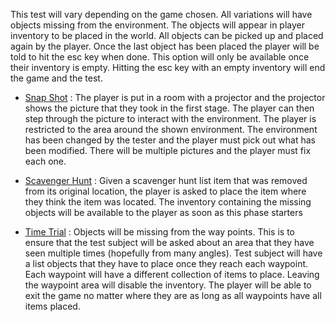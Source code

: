 This test will vary depending on the game chosen. All variations will have objects missing from the environment. The objects will appear in player inventory to be placed in the world. All objects can be picked up and placed again by the player. Once the last object has been placed the player will be told to hit the esc key when done. This option will only be available once their inventory is empty. Hitting the esc key with an empty inventory will end the game and the test.

* [Snap Shot](./Testee-Use-Case:-Environment-Navigation:-Pokemon-Snap) : The player is put in a room with a projector and the projector shows the picture that they took in the first stage. The player can then step through the picture to interact with the environment. The player is restricted to the area around the shown environment. The environment has been changed by the tester and the player must pick out what has been modified. There will be multiple pictures and the player must fix each one.

* [Scavenger Hunt](./Testee-Use-Case:-Environment-Navigation:-Scavenger-Hunt) : Given a scavenger hunt list item that was removed from its original location, the player is asked to place the item where they think the item was located. The inventory containing the missing objects will be available to the player as soon as this phase starters

* [Time Trial](./Testee-Use-Case:-Environment-Navigation:-Waypoint-Race) : Objects will be missing from the way points. This is to ensure that the test subject will be asked about an area that they have seen multiple times (hopefully from many angles). Test subject will have a list objects that they have to place once they reach each waypoint. Each waypoint will have a different collection of items to place. Leaving the waypoint area will disable the inventory. The player will be able to exit the game no matter where they are as long as all waypoints have all items placed.